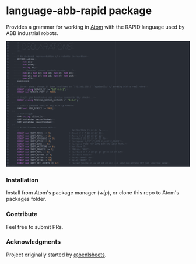# language-abb-rapid package

Provides a grammar for working in [Atom](http://www.atom.io) with the RAPID language used by ABB industrial robots.

![](assets/language-abb-rapid-banner.png)

### Installation
Install from Atom's package manager (_wip_), or clone this repo to Atom's packages folder.

### Contribute
Feel free to submit PRs.

### Acknowledgments
Project originally started by [@benlsheets](http://www.github.com/benlsheets).
